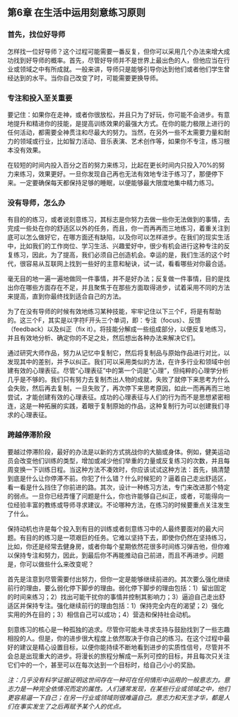 ## 第6章 在生活中运用刻意练习原则

### 首先，找位好导师

怎样找一位好导师？这个过程可能需要一番反复，但你可以采用几个办法来增大成功找到好导师的概率。首先，尽管好导师并不是世界上最出色的人，但他应当在行业或领域之中有所成就。一般来讲，导师只是能够引导你达到他们或者他们学生曾经达到的水平。当你自己改变了时，可能需要更换导师。

### 专注和投入至关重要

要记住：如果你在走神，或者你很放松，并且只为了好玩，你可能不会进步。有意地提升和精进你的技能，是提高训练效果的最强大方式。在你的能力极限上进行的任何活动，都需要全神贯注和尽最大的努力。当然，在另外一些不太需要力量和耐力的领域或行业，比如智力活动、音乐表演、艺术创作等，如果你不专注，练习根本没有效果。

在较短的时间内投入百分之百的努力来练习，比起在更长时间内只投入70%的努力来练习，效果更好。一旦你发现自己再也无法有效地专注于练习了，那便停下来。一定要确保每天都保持足够的睡眠，以便能够最大限度地集中精力练习。

### 没有导师，怎么办

有目的的练习，或者说刻意练习，其标志是你努力去做一些你无法做到的事情，去完成一些处在你的舒适区以外的任务，而且，你一而再再而三地练习，着重关注到底可以怎么做好它，在哪方面还有缺陷，以及你可以怎样进步。在我们的现实生活中，比如我们的工作岗位、学习生活、兴趣爱好中，很少有机会进行这种专注的反复练习，因此，为了提高，我们必须自己创造机会。幸运的是，我们生活的这个时代，很容易从互联网上找到一些好的主意和秘诀，试一试，看看哪些对你最合适。

毫无目的地一遍一遍地做同一件事情，并不是好办法；反复做一件事情，目的是找出你在哪些方面存在不足，并且聚焦于在那些方面取得进步，试着采用不同的方法来提高，直到你最终找到适合自己的方法。

为了在没有导师的时候有效地练习某种技能，牢牢记住以下三个F，将是有帮助的。这三个F，其实是以字符F开头三个单词，即：专注（focus）、反馈（feedback）以及纠正（fix it）。将技能分解成一些组成部分，以便反复地练习，并且有效地分析、确定你的不足之处，然后想出各种办法来解决它们。

通过研究大师作品，努力从记忆中复制它，然后将复制品与原始作品进行对比，以发现其中的差别，并予以纠正。我们可以采用类似的方法，在许多行业和领域中创建有效的心理表征。尽管“心理表征”中的第一个词是“心理”，但纯粹的心理学分析几乎是不够的。我们只有努力去复制杰出人物的成就，失败了就停下来思考为什么会失败，然后再去复制，一旦失败了，再次停下来思考原因，如此一而再再而三地尝试，才能创建有效的心理表征。成功的心理表征与人们的行为而不是思想紧密相连，这是一种拓展的实践，着眼于复制原始的作品，这种复制行为可以创建我们寻求的心理表征。

### 跨越停滞阶段

要越过停滞阶段，最好的办法是以新的方式挑战你的大脑或身体。例如，健美运动员会改变他们训练的类型，增加或减少他们举重的力量或反复练习的次数，并且每周变换一下训练日程。当这种方法不凑效时，你应该试试这种方法：首先，搞清楚到底是什么让你停滞不前。你犯了什么错？什么时候犯的？逼着自己走出舒适区，看一看是什么挡住了你前进的路。其次，设计一种练习方法，专门来改进那个特定的弱点。一旦你已经弄懂了问题是什么，你也许能够自己纠正，或者，可能得向一位经验丰富的教练或导师寻求建议。不论哪种方法，在练习的时候要重点关注发生了什么。

保持动机也许是每个投入到有目的训练或者刻意练习中的人最终要面对的最大问题。有目的的练习是一项艰巨的任务。它难以坚持下去，即使你仍然在坚持练习，比如，你还是经常去健身房，或者你每个星期依然花很多时间练习弹吉他，但你难以保持专注和努力，因此，到最后你不再能推动自己前进，而且不再进步。问题是，你可以做些什么来改变呢？

首先是注意到尽管需要付出努力，但你一定是能够继续前进的。其次要么强化继续前行的理由，要么弱化停下脚步的理由。弱化停下脚步的理由包括：1）留出固定的时间来练习；2）找出可能干扰你的事情并控制其影响力；3）逼迫自己走出舒适区并保持专注。强化继续前行的理由包括：1）保持完全内在的渴望；2）强化实用的外在目的；3）相信自己可以成功；4）营造和保持社会动机。

刻意练习的核心是一种孤独的追求。尽管你可能未寻求支持与鼓励找到了一些志趣相投的人。但是，你的进步很大程度上依然取决于你自己的练习。在这个过程中最好的建议是精心设置目标，以便你能持续不断地看到进步的实质性信号，尽管并不会总是出现重大的进步。将漫长的旅程分解成一系列可控的目标，并且每次只关注它们中的一个，甚至可以在每次达到一个目标时，给自己小小的奖励。

*注：几乎没有科学证据证明这世间存在一种可在任何情形中运用的一般意志力。意志力是一种完全依情况而定的属性。人们通常发现，在某些行业或领域之中，他们更容易逼一下自己；在另一行业或领域则很难逼自己。意志力和天生才华，都是人们在事实发生了之后再赋予某个人的优点。*

